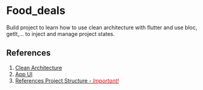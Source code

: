 # Food_deals

Build project to learn how to use clean architecture with flutter and use bloc, getIt,... to inject and manage project states.

## References
1. [Clean Architecture](https://github.com/quydmfl/mi-learning/blob/main/lib/config/local_keys.dart)
2. [App UI](https://www.figma.com/design/DT1fgapUL9iLd6hvnl8CCz/Bitedeals---Food-Saving-App--Community-?node-id=41-4082&p=f&t=eWJGj1HZ3ybjPr5K-0)
3. [References Project Structure - <i style="color: red;">Important!</i>](https://codewithandrea.com/articles/flutter-project-structure/)